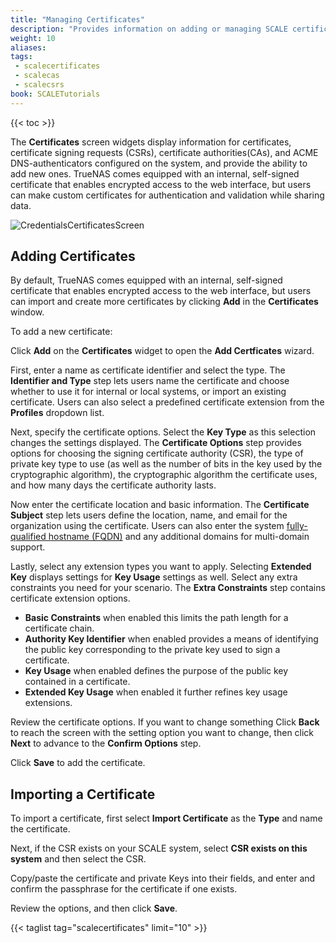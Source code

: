 ```yaml
---
title: "Managing Certificates"
description: "Provides information on adding or managing SCALE certificates."
weight: 10
aliases: 
tags:
 - scalecertificates
 - scalecas
 - scalecsrs
book: SCALETutorials
---
```


{{< toc >}}

The **Certificates** screen widgets display information for certificates, certificate signing requests (CSRs), certificate authorities(CAs), and ACME DNS-authenticators configured on the system, and provide the ability to add new ones.
TrueNAS comes equipped with an internal, self-signed certificate that enables encrypted access to the web interface, but users can make custom certificates for authentication and validation while sharing data.

![CredentialsCertificatesScreen](/images/SCALE/Credentials/CredentialsCertificatesScreen.png "Credentials Certificates Screen")

## Adding Certificates

By default, TrueNAS comes equipped with an internal, self-signed certificate that enables encrypted access to the web interface, but users can import and create more certificates by clicking **Add** in the **Certificates** window.

To add a new certificate:

Click **Add** on the **Certificates** widget to open the **Add Certficates** wizard.

First, enter a name as certificate identifier and select the type.
The **Identifier and Type** step lets users name the certificate and choose whether to use it for internal or local systems, or import an existing certificate.
Users can also select a predefined certificate extension from the **Profiles** dropdown list.

Next, specify the certificate options. Select the **Key Type** as this selection changes the settings displayed.
The **Certificate Options** step provides options for choosing the signing certificate authority (CSR), the type of private key type to use (as well as the number of bits in the key used by the cryptographic algorithm), the cryptographic algorithm the certificate uses, and how many days the certificate authority lasts.

Now enter the certificate location and basic information.
The **Certificate Subject** step lets users define the location, name, and email for the organization using the certificate.
Users can also enter the system [fully-qualified hostname (FQDN)](https://kb.iu.edu/d/aiuv) and any additional domains for multi-domain support.

Lastly, select any extension types you want to apply. Selecting **Extended Key** displays settings for **Key Usage** settings as well. Select any extra constraints you need for your scenario.
The **Extra Constraints** step contains certificate extension options.

* **Basic Constraints** when enabled this limits the path length for a certificate chain.
* **Authority Key Identifier** when enabled provides a means of identifying the public key corresponding to the private key used to sign a certificate.
* **Key Usage** when enabled defines the purpose of the public key contained in a certificate.
* **Extended Key Usage** when enabled it further refines key usage extensions.

Review the certificate options. If you want to change something Click **Back** to reach the screen with the setting option you want to change, then click **Next** to advance to the **Confirm Options** step.

Click **Save** to add the certificate.

## Importing a Certificate

To import a certificate, first select **Import Certificate** as the **Type** and name the certificate.

Next, if the CSR exists on your SCALE system, select **CSR exists on this system** and then select the CSR.

Copy/paste the certificate and private Keys into their fields, and enter and confirm the passphrase for the certificate if one exists.

Review the options, and then click **Save**.


{{< taglist tag="scalecertificates" limit="10" >}}
